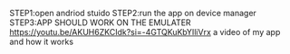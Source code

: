 STEP1:open andriod stuido 
STEP2:run the app on device manager
STEP3:APP SHOULD WORK ON THE EMULATER 
https://youtu.be/AKUH6ZKCIdk?si=-4GTQKuKbYIliVrx a video of my app and how it works
